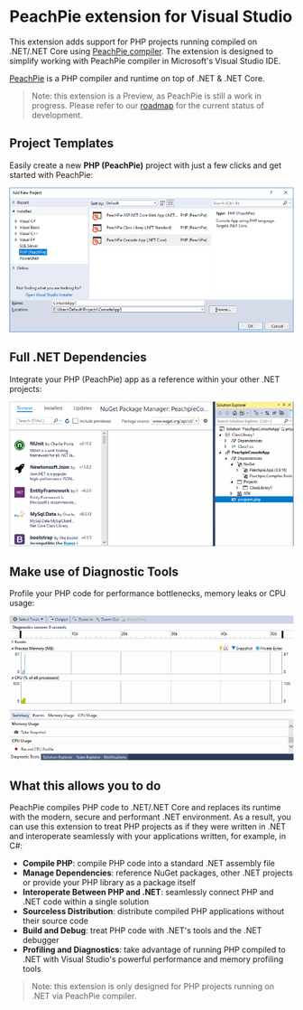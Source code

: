 # PeachPie extension for Visual Studio

This extension adds support for PHP projects running compiled on .NET/.NET Core using [PeachPie compiler](https://www.peachpie.io). The extension is designed to simplify working with PeachPie compiler in Microsoft's Visual Studio IDE.

[PeachPie](https://www.peachpie.io) is a PHP compiler and runtime on top of .NET & .NET Core. 

>Note: this extension is a Preview, as PeachPie is still a work in progress. Please refer to our [roadmap](https://docs.peachpie.io/roadmap) for the current status of development.

## Project Templates

Easily create a new **PHP (PeachPie)** project with just a few clicks and get started with PeachPie:

![New Project](https://raw.githubusercontent.com/iolevel/peachpie-vs/master/imgs/new-project.png?raw=true "New PeachPie Project Templates")

## Full .NET Dependencies

Integrate your PHP (PeachPie) app as a reference within your other .NET projects:

![Dependencies](https://github.com/iolevel/peachpie-vs/blob/master/imgs/project-nuget-manager.gif?raw=true "NuGet Packages, Project References")

## Make use of Diagnostic Tools

Profile your PHP code for performance bottlenecks, memory leaks or CPU usage:

![Diagnostic Tools](https://github.com/iolevel/peachpie-vs/blob/master/imgs/diagnostic-tools-cpu.gif?raw=true "Diagnostic Tools")

## What this allows you to do

PeachPie compiles PHP code to .NET/.NET Core and replaces its runtime with the modern, secure and performant .NET environment. As a result, you can use this extension to treat PHP projects as if they were written in .NET and interoperate seamlessly with your applications written, for example, in C#:

* __Compile PHP__: compile PHP code into a standard .NET assembly file
* __Manage Dependencies__: reference NuGet packages, other .NET projects or provide your PHP library as a package itself
* __Interoperate Between PHP and .NET__: seamlessly connect PHP and .NET code within a single solution
* __Sourceless Distribution__: distribute compiled PHP applications without their source code
* __Build and Debug__: treat PHP code with .NET's tools and the .NET debugger
* __Profiling and Diagnostics__: take advantage of running PHP compiled to .NET with Visual Studio's powerful performance and memory profiling tools

> Note: this extension is only designed for PHP projects running on .NET via PeachPie compiler.
